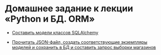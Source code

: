 # Домашнее задание к лекции «Python и БД. ORM»




- [Составить модели классов SQLAlchemy](models.py)
  
- [Прочитать JSON-файл, создать соответствующие экземпляры моделей и сохранить в БД и составить запрос выборки магазинов](data_base.py)
